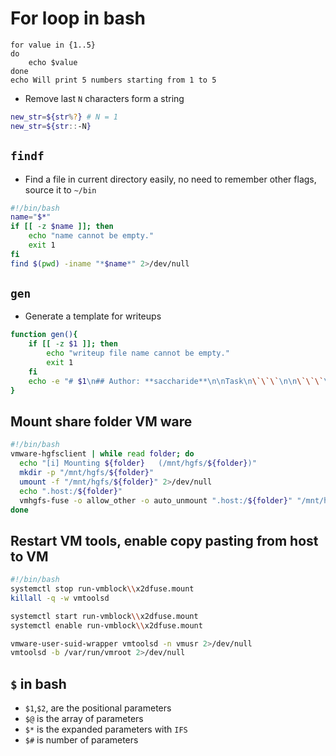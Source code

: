 # For loop in bash
```
for value in {1..5}
do
    echo $value
done
echo Will print 5 numbers starting from 1 to 5
```

* Remove last `N` characters form a string
```bash
new_str=${str%?} # N = 1
new_str=${str::-N}
```

## `findf`
* Find a file in current directory easily, no need to remember other flags, source it to `~/bin`
```bash
#!/bin/bash
name="$*"
if [[ -z $name ]]; then
    echo "name cannot be empty."
    exit 1
fi
find $(pwd) -iname "*$name*" 2>/dev/null
```

## `gen`
* Generate a template for writeups
```bash
function gen(){
    if [[ -z $1 ]]; then
        echo "writeup file name cannot be empty."
        exit 1
    fi
    echo -e "# $1\n## Author: **saccharide**\n\nTask\n\`\`\`\n\n\`\`\`\n\n## Approach\n\n## Flag\n\`\`" > "$1.md"
}
```

## Mount share folder VM ware
```bash
#!/bin/bash
vmware-hgfsclient | while read folder; do
  echo "[i] Mounting ${folder}   (/mnt/hgfs/${folder})"
  mkdir -p "/mnt/hgfs/${folder}"
  umount -f "/mnt/hgfs/${folder}" 2>/dev/null
  echo ".host:/${folder}"
  vmhgfs-fuse -o allow_other -o auto_unmount ".host:/${folder}" "/mnt/hgfs/${folder}"
done
```

## Restart VM tools, enable copy pasting from host to VM
```bash
#!/bin/bash
systemctl stop run-vmblock\\x2dfuse.mount
killall -q -w vmtoolsd

systemctl start run-vmblock\\x2dfuse.mount
systemctl enable run-vmblock\\x2dfuse.mount

vmware-user-suid-wrapper vmtoolsd -n vmusr 2>/dev/null
vmtoolsd -b /var/run/vmroot 2>/dev/null
```
## `$` in bash
* `$1`,`$2`, are the positional parameters
* `$@` is the array of parameters
* `$*` is the expanded parameters with `IFS`
* `$#` is number of parameters

